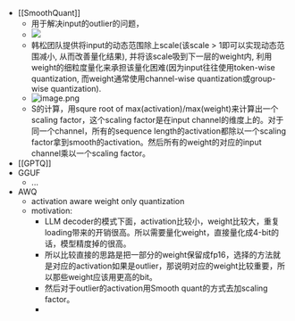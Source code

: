 - [[SmoothQuant]]
	- 用于解决input的outlier的问题，
	- ![](https://pic2.zhimg.com/80/v2-95f07c67325401e2c64a3f93701db989_720w.webp)
	- 韩松团队提供将input的动态范围除上scale(该scale > 1即可以实现动态范围减小, 从而改善量化结果), 并将该scale吸到下一层的weight内, 利用weight的细粒度量化来承担该量化困难(因为input往往使用token-wise quantization, 而weight通常使用channel-wise quantization或group-wise quantization).
	- ![image.png](../assets/image_1704695578406_0.png)
	- S的计算，用squre root of max(activation)/max(weight)来计算出一个scaling factor，这个scaling factor是在input channel的维度上的。对于同一个channel，所有的sequence length的activation都除以一个scaling factor拿到smooth的activation。然后所有的weight的对应的input channel乘以一个scaling factor。
- [[GPTQ]]
- GGUF
	- ...
- AWQ
	- activation aware weight only quantization
	- motivation:
		- LLM decoder的模式下面，activation比较小，weight比较大，重复loading带来的开销很高。所以需要量化weight，直接量化成4-bit的话，模型精度掉的很高。
		- 所以比较直接的思路是把一部分的weight保留成fp16，选择的方法就是对应的activation如果是outlier，那说明对应的weight比较重要，所以那些weight应该用更高的bit。
		- 然后对于outlier的activation用Smooth quant的方式去加scaling factor。
		-